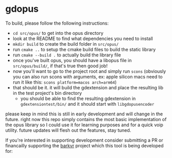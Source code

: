 # gdopus

To build, please follow the following instructions:
- `cd src/opus/` to get into the opus directory
- look at the README to find what dependencies you need to install
- `mkdir build` to create the build folder in `src/opus/`
- run `cmake ..` to setup the cmake build files to build the static library
- run `cmake --build .` to actually build the library file
- once you've built opus, you should have a libopus file in `src/opus/build/`, if that's true then good job!
- now you'll want to go to the project root and simply run `scons` (obviously you can also run scons with arguments, ex: apple silicon macs need to run it like this: `scons platform=macos arch=arm64`)
- that should be it. it will build the gdextension and place the resulting lib in the test project's bin directory
  - you should be able to find the resulting gdextension in `gdextensiontest/bin/` and it should start with `libgdopusencoder`

please keep in mind this is still in early development and will change in the future.
right now this repo simply contains the most basic implementation of the opus library so I could use it for learning purposes and for a quick voip utility.
future updates will flesh out the features, stay tuned.

If you're interested in supporting development consider submitting a PR or financailly supporting the [barkvr](https://github.com/zodywoolsey/barkvr) project which this tool is being developed for: 
